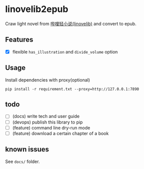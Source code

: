 # linovelib2epub
Craw light novel from [哔哩轻小说(linovelib)](https://w.linovelib.com/) and convert to epub.

## Features

- [x] flexible `has_illustration` and `divide_volume` option


## Usage
Install dependencies with proxy(optional)
```
pip install -r requirement.txt --proxy=http://127.0.0.1:7890
```

## todo

- [ ] (docs) write tech and user guide
- [ ] (devops) publish this library to pip 
- [ ] (feature) command line dry-run mode
- [ ] (feature) download a certain chapter of a book

## known issues

See `docs/` folder.